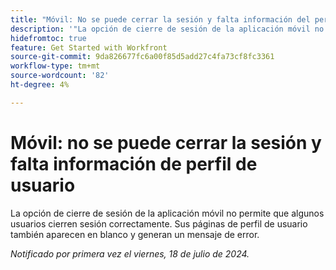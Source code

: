 ```yaml
---
title: "Móvil: No se puede cerrar la sesión y falta información del perfil de usuario"
description: '"La opción de cierre de sesión de la aplicación móvil no permite que algunos usuarios cierren sesión correctamente. Sus páginas de perfil de usuario también aparecen en blanco y generan un mensaje de error".'
hidefromtoc: true
feature: Get Started with Workfront
source-git-commit: 9da826677fc6a00f85d5add27c4fa73cf8fc3361
workflow-type: tm+mt
source-wordcount: '82'
ht-degree: 4%

---
```



# Móvil: no se puede cerrar la sesión y falta información de perfil de usuario

La opción de cierre de sesión de la aplicación móvil no permite que algunos usuarios cierren sesión correctamente. Sus páginas de perfil de usuario también aparecen en blanco y generan un mensaje de error.

_Notificado por primera vez el viernes, 18 de julio de 2024._
